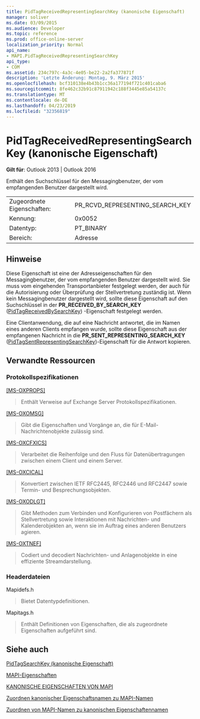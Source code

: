 ```yaml
---
title: PidTagReceivedRepresentingSearchKey (kanonische Eigenschaft)
manager: soliver
ms.date: 03/09/2015
ms.audience: Developer
ms.topic: reference
ms.prod: office-online-server
localization_priority: Normal
api_name:
- MAPI.PidTagReceivedRepresentingSearchKey
api_type:
- COM
ms.assetid: 234c797c-4a3c-4e05-be22-2a2fa377871f
description: 'Letzte Änderung: Montag, 9. März 2015'
ms.openlocfilehash: bcf310138e4b43b1cc36a177194f721c401caba6
ms.sourcegitcommit: 8fe462c32b91c87911942c188f3445e85a54137c
ms.translationtype: MT
ms.contentlocale: de-DE
ms.lasthandoff: 04/23/2019
ms.locfileid: "32356819"
---
```

# <a name="pidtagreceivedrepresentingsearchkey-canonical-property"></a>PidTagReceivedRepresentingSearchKey (kanonische Eigenschaft)

  
  
**Gilt für**: Outlook 2013 | Outlook 2016 
  
Enthält den Suchschlüssel für den Messagingbenutzer, der vom empfangenden Benutzer dargestellt wird.
  
|||
|:-----|:-----|
|Zugeordnete Eigenschaften:  <br/> |PR_RCVD_REPRESENTING_SEARCH_KEY  <br/> |
|Kennung:  <br/> |0x0052  <br/> |
|Datentyp:  <br/> |PT_BINARY  <br/> |
|Bereich:  <br/> |Adresse  <br/> |
   
## <a name="remarks"></a>Hinweise

Diese Eigenschaft ist eine der Adresseigenschaften für den Messagingbenutzer, der vom empfangenden Benutzer dargestellt wird. Sie muss vom eingehenden Transportanbieter festgelegt werden, der auch für die Autorisierung oder Überprüfung der Stellvertretung zuständig ist. Wenn kein Messagingbenutzer dargestellt wird, sollte diese Eigenschaft auf den Suchschlüssel in der **PR_RECEIVED_BY_SEARCH_KEY** ([PidTagReceivedBySearchKey](pidtagreceivedbysearchkey-canonical-property.md)) -Eigenschaft festgelegt werden.
  
Eine Clientanwendung, die auf eine Nachricht antwortet, die im Namen eines anderen Clients empfangen wurde, sollte diese Eigenschaft aus der empfangenen Nachricht in die **PR_SENT_REPRESENTING_SEARCH_KEY** ([PidTagSentRepresentingSearchKey](pidtagsentrepresentingsearchkey-canonical-property.md))-Eigenschaft für die Antwort kopieren.
  
## <a name="related-resources"></a>Verwandte Ressourcen

### <a name="protocol-specifications"></a>Protokollspezifikationen

[[MS-OXPROPS]](https://msdn.microsoft.com/library/f6ab1613-aefe-447d-a49c-18217230b148%28Office.15%29.aspx)
  
> Enthält Verweise auf Exchange Server Protokollspezifikationen.
    
[[MS-OXOMSG]](https://msdn.microsoft.com/library/daa9120f-f325-4afb-a738-28f91049ab3c%28Office.15%29.aspx)
  
> Gibt die Eigenschaften und Vorgänge an, die für E-Mail-Nachrichtenobjekte zulässig sind.
    
[[MS-OXCFXICS]](https://msdn.microsoft.com/library/b9752f3d-d50d-44b8-9e6b-608a117c8532%28Office.15%29.aspx)
  
> Verarbeitet die Reihenfolge und den Fluss für Datenübertragungen zwischen einem Client und einem Server.
    
[[MS-OXCICAL]](https://msdn.microsoft.com/library/a685a040-5b69-4c84-b084-795113fb4012%28Office.15%29.aspx)
  
> Konvertiert zwischen IETF RFC2445, RFC2446 und RFC2447 sowie Termin- und Besprechungsobjekten.
    
[[MS-OXODLGT]](https://msdn.microsoft.com/library/01a89b11-9c43-4c40-b147-8f6a1ef5a44f%28Office.15%29.aspx)
  
> Gibt Methoden zum Verbinden und Konfigurieren von Postfächern als Stellvertretung sowie Interaktionen mit Nachrichten- und Kalenderobjekten an, wenn sie im Auftrag eines anderen Benutzers agieren.
    
[[MS-OXTNEF]](https://msdn.microsoft.com/library/1f0544d7-30b7-4194-b58f-adc82f3763bb%28Office.15%29.aspx)
  
> Codiert und decodiert Nachrichten- und Anlagenobjekte in eine effiziente Streamdarstellung.
    
### <a name="header-files"></a>Headerdateien

Mapidefs.h
  
> Bietet Datentypdefinitionen.
    
Mapitags.h
  
> Enthält Definitionen von Eigenschaften, die als zugeordnete Eigenschaften aufgeführt sind.
    
## <a name="see-also"></a>Siehe auch



[PidTagSearchKey (kanonische Eigenschaft)](pidtagsearchkey-canonical-property.md)


[MAPI-Eigenschaften](mapi-properties.md)
  
[KANONISCHE EIGENSCHAFTEN VON MAPI](mapi-canonical-properties.md)
  
[Zuordnen kanonischer Eigenschaftsnamen zu MAPI-Namen](mapping-canonical-property-names-to-mapi-names.md)
  
[Zuordnen von MAPI-Namen zu kanonischen Eigenschaftennamen](mapping-mapi-names-to-canonical-property-names.md)

